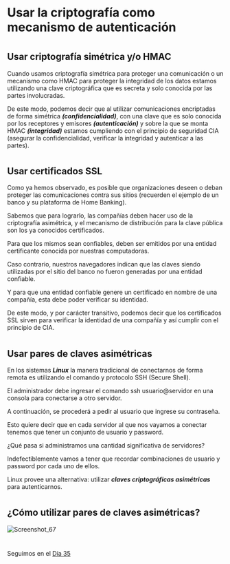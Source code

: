 

# Usar la criptografía como mecanismo de autenticación
#

## Usar criptografía simétrica y/o HMAC



Cuando usamos criptografía simétrica para proteger una  comunicación o un mecanismo como HMAC para proteger la integridad de los datos estamos utilizando una clave
criptográfica que es secreta y solo conocida por las partes involucradas. 

De este modo, podemos decir que al utilizar comunicaciones encriptadas de forma simétrica ***(confidencialidad)***, con una clave que es solo conocida por los receptores y emisores ***(autenticación)*** y sobre la que se monta HMAC ***(integridad)*** estamos cumpliendo con el principio de seguridad CIA (asegurar la confidencialidad, verificar la integridad y autenticar a las partes).

#
## Usar certificados SSL


Como ya hemos observado, es posible que organizaciones deseen o deban proteger las comunicaciones contra sus sitios (recuerden el ejemplo de un banco y su plataforma de Home Banking). 

Sabemos que para lograrlo, las compañías deben hacer uso de la criptografía asimétrica, y el mecanismo de distribución para la clave pública son los ya conocidos certificados.

Para que los mismos sean confiables, deben ser emitidos por una entidad certificante conocida por nuestras computadoras. 

Caso contrario, nuestros navegadores indican que las claves siendo utilizadas por el sitio del banco no fueron generadas por una entidad confiable. 

Y para que una entidad confiable genere un certificado en nombre de una compañía, esta debe poder verificar su identidad. 

De este modo, y por carácter transitivo, podemos decir que los certificados SSL sirven para verificar la identidad de una compañía y así cumplir con el principio de CIA.

#
## Usar pares de claves asimétricas

En los sistemas ***Linux*** la manera tradicional de conectarnos de forma remota es utilizando el comando y protocolo SSH (Secure Shell). 

El administrador debe ingresar el comando ssh usuario@servidor en una consola para conectarse a otro servidor. 

A continuación, se procederá a pedir al usuario que ingrese su contraseña. 

Esto quiere decir que en cada servidor al que nos vayamos a conectar tenemos que tener un conjunto de usuario y password.

¿Qué pasa si administramos una cantidad significativa de servidores? 

Indefectiblemente vamos a tener que recordar combinaciones de usuario y password por cada uno de ellos.

Linux provee una alternativa: utilizar ***claves criptográficas asimétricas*** para autenticarnos.

#
## ¿Cómo utilizar pares de claves asimétricas?


![Screenshot_67](https://user-images.githubusercontent.com/96561825/173274978-3d100eea-b891-46e7-b70c-1206173e220b.png)


#
#
#
#
#
Seguimos en el [Día  35](day35.md) 
